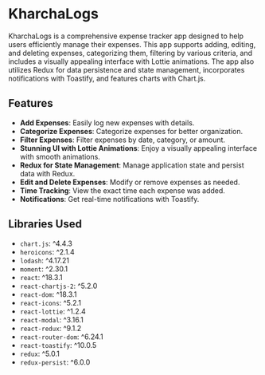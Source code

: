# KharchaLogs

KharchaLogs is a comprehensive expense tracker app designed to help users efficiently manage their expenses. This app supports adding, editing, and deleting expenses, categorizing them, filtering by various criteria, and includes a visually appealing interface with Lottie animations. The app also utilizes Redux for data persistence and state management, incorporates notifications with Toastify, and features charts with Chart.js.

## Features

- **Add Expenses**: Easily log new expenses with details.
- **Categorize Expenses**: Categorize expenses for better organization.
- **Filter Expenses**: Filter expenses by date, category, or amount.
- **Stunning UI with Lottie Animations**: Enjoy a visually appealing interface with smooth animations.
- **Redux for State Management**: Manage application state and persist data with Redux.
- **Edit and Delete Expenses**: Modify or remove expenses as needed.
- **Time Tracking**: View the exact time each expense was added.
- **Notifications**: Get real-time notifications with Toastify.

## Libraries Used

- `chart.js`: ^4.4.3
- `heroicons`: ^2.1.4
- `lodash`: ^4.17.21
- `moment`: ^2.30.1
- `react`: ^18.3.1
- `react-chartjs-2`: ^5.2.0
- `react-dom`: ^18.3.1
- `react-icons`: ^5.2.1
- `react-lottie`: ^1.2.4
- `react-modal`: ^3.16.1
- `react-redux`: ^9.1.2
- `react-router-dom`: ^6.24.1
- `react-toastify`: ^10.0.5
- `redux`: ^5.0.1
- `redux-persist`: ^6.0.0
